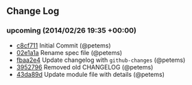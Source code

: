 ## Change Log

### upcoming (2014/02/26 19:35 +00:00)
- [c8cf711](https://github.com/petems/puppet-swap_file/commit/c8cf711bb10f100c0b9ad66a16e7e54a54f776d3) Initial Commit (@petems)
- [02e1a1a](https://github.com/petems/puppet-swap_file/commit/02e1a1ab01886028bf79e7bc870df110a53cf5b7) Rename spec file (@petems)
- [fbaa2e4](https://github.com/petems/puppet-swap_file/commit/fbaa2e46f632142f4dc63c4928c8e9e206920a2c) Update changelog with `github-changes` (@petems)
- [3952796](https://github.com/petems/puppet-swap_file/commit/39527966fac72219a1b938af38b8f3a71e3e428e) Removed old CHANGELOG (@petems)
- [43da89d](https://github.com/petems/puppet-swap_file/commit/43da89d4e4d49b4a08c16d6fa2a38774f59910fc) Update module file with details (@petems)